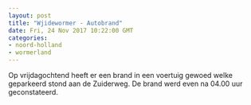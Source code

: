 ```yaml
---
layout: post
title: "Wjidewormer - Autobrand"
date: Fri, 24 Nov 2017 10:22:00 GMT
categories: 
- noord-holland 
- wormerland 
---
```


Op vrijdagochtend heeft er een brand in een voertuig gewoed welke geparkeerd stond aan de Zuiderweg. De brand werd even na 04.00 uur geconstateerd.
